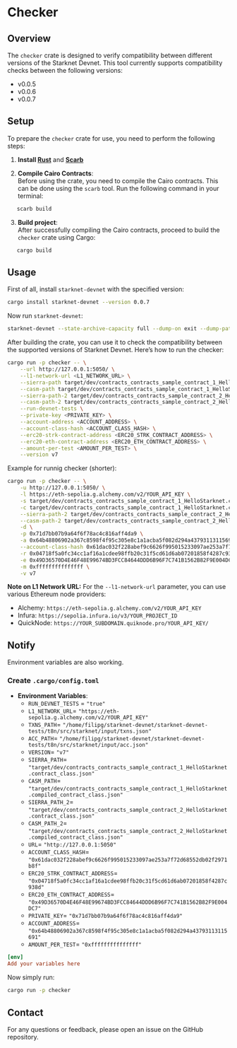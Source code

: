 # Checker

## Overview

The `checker` crate is designed to verify compatibility between different versions of the Starknet Devnet. This tool currently supports compatibility checks between the following versions:

- v0.0.5
- v0.0.6
- v0.0.7

## Setup

To prepare the `checker` crate for use, you need to perform the following steps:

1.  **Install
    [Rust](https://doc.rust-lang.org/cargo/getting-started/installation.html)** and **[Scarb](https://docs.swmansion.com/scarb/download.html)**

2.  **Compile Cairo Contracts**:  
    Before using the crate, you need to compile the Cairo contracts. This can be done using the `scarb` tool. Run the following command in your terminal:

```bash
   scarb build
```

3. **Build project**:  
   After successfully compiling the Cairo contracts, proceed to build the `checker` crate using Cargo:

```bash
   cargo build
```

## Usage

First of all, install `starknet-devnet` with the specified version:

```bash
cargo install starknet-devnet --version 0.0.7
```

Now run `starknet-devnet`:

```bash
starknet-devnet --state-archive-capacity full --dump-on exit --dump-path dumpdir --seed 0
```

After building the crate, you can use it to check the compatibility between the supported versions of Starknet Devnet. Here’s how to run the checker:

```bash
cargo run -p checker -- \
    --url http://127.0.0.1:5050/ \
    --l1-network-url <L1_NETWORK_URL> \
    --sierra-path target/dev/contracts_contracts_sample_contract_1_HelloStarknet.contract_class.json \
    --casm-path target/dev/contracts_contracts_sample_contract_1_HelloStarknet.compiled_contract_class.json \
    --sierra-path-2 target/dev/contracts_contracts_sample_contract_2_HelloStarknet.contract_class.json \
    --casm-path-2 target/dev/contracts_contracts_sample_contract_2_HelloStarknet.compiled_contract_class.json \
    --run-devnet-tests \
    --private-key <PRIVATE_KEY> \
    --account-address <ACCOUNT_ADDRESS> \
    --account-class-hash <ACCOUNT_CLASS_HASH> \
    --erc20-strk-contract-address <ERC20_STRK_CONTRACT_ADDRESS> \
    --erc20-eth-contract-address <ERC20_ETH_CONTRACT_ADDRESS> \
    --amount-per-test <AMOUNT_PER_TEST> \
    --version v7
```

Example for runnig checker (shorter):

```bash
cargo run -p checker -- \
    -u http://127.0.0.1:5050/ \
    -l https://eth-sepolia.g.alchemy.com/v2/YOUR_API_KEY \
    -s target/dev/contracts_contracts_sample_contract_1_HelloStarknet.contract_class.json \
    -c target/dev/contracts_contracts_sample_contract_1_HelloStarknet.compiled_contract_class.json \
    --sierra-path-2 target/dev/contracts_contracts_sample_contract_2_HelloStarknet.contract_class.json \
    --casm-path-2 target/dev/contracts_contracts_sample_contract_2_HelloStarknet.compiled_contract_class.json \
    -d \
    -p 0x71d7bb07b9a64f6f78ac4c816aff4da9 \
    -a 0x64b48806902a367c8598f4f95c305e8c1a1acba5f082d294a43793113115691 \
    --account-class-hash 0x61dac032f228abef9c6626f995015233097ae253a7f72d68552db02f2971b8f \
    -r 0x04718f5a0fc34cc1af16a1cdee98ffb20c31f5cd61d6ab07201858f4287c938d \
    -e 0x49D36570D4E46F48E99674BD3FCC84644DDD6B96F7C741B1562B82F9E004DC7 \
    -m 0xfffffffffffffff \
    -v v7
```

**Note on L1 Network URL:**
For the `--l1-network-url` parameter, you can use various Ethereum node providers:

- Alchemy: `https://eth-sepolia.g.alchemy.com/v2/YOUR_API_KEY`
- Infura: `https://sepolia.infura.io/v3/YOUR_PROJECT_ID`
- QuickNode: `https://YOUR_SUBDOMAIN.quiknode.pro/YOUR_API_KEY/`

## Notify

Environment variables are also working.

### Create `.cargo/config.toml`

- **Environment Variables**:
  - `RUN_DEVNET_TESTS` = `"true"`
  - `L1_NETWORK_URL`= `"https://eth-sepolia.g.alchemy.com/v2/YOUR_API_KEY"`
  - `TXNS_PATH`= `"/home/filipg/starknet-devnet/starknet-devnet-tests/t8n/src/starknet/input/txns.json"`
  - `ACC_PATH`= `"/home/filipg/starknet-devnet/starknet-devnet-tests/t8n/src/starknet/input/acc.json"`
  - `VERSION`= `"v7"`
  - `SIERRA_PATH`= `"target/dev/contracts_contracts_sample_contract_1_HelloStarknet.contract_class.json"`
  - `CASM_PATH`= `"target/dev/contracts_contracts_sample_contract_1_HelloStarknet.compiled_contract_class.json"`
  - `SIERRA_PATH_2`= `"target/dev/contracts_contracts_sample_contract_2_HelloStarknet.contract_class.json"`
  - `CASM_PATH_2`= `"target/dev/contracts_contracts_sample_contract_2_HelloStarknet.compiled_contract_class.json"`
  - `URL`= `"http://127.0.0.1:5050"`
  - `ACCOUNT_CLASS_HASH`= `"0x61dac032f228abef9c6626f995015233097ae253a7f72d68552db02f2971b8f"`
  - `ERC20_STRK_CONTRACT_ADDRESS`= `"0x04718f5a0fc34cc1af16a1cdee98ffb20c31f5cd61d6ab07201858f4287c938d"`
  - `ERC20_ETH_CONTRACT_ADDRESS`= `"0x49D36570D4E46F48E99674BD3FCC84644DDD6B96F7C741B1562B82F9E004DC7"`
  - `PRIVATE_KEY`= `"0x71d7bb07b9a64f6f78ac4c816aff4da9"`
  - `ACCOUNT_ADDRESS`= `"0x64b48806902a367c8598f4f95c305e8c1a1acba5f082d294a43793113115691"`
  - `AMOUNT_PER_TEST`= `"0xfffffffffffffff"`

```toml
[env]
Add your variables here
```

Now simply run:

```bash
cargo run -p checker
```

## Contact

For any questions or feedback, please open an issue on the GitHub repository.
